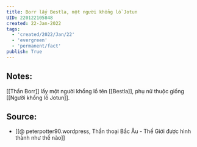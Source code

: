 ```yaml
---
title: Borr lấy Bestla, một người khổng lồ Jotun
UID: 220122105848
created: 22-Jan-2022
tags:
  - 'created/2022/Jan/22'
  - 'evergreen'
  - 'permanent/fact'
publish: True
---
```

## Notes:
[[Thần Borr]] lấy một người khổng lồ tên [[Bestla]], phụ nữ thuộc giống [[Người khổng lồ Jotun]].

## Source:
- [[@ peterpotter90.wordpress, Thần thoại Bắc Âu - Thế Giới được hình thành như thế nào]]


